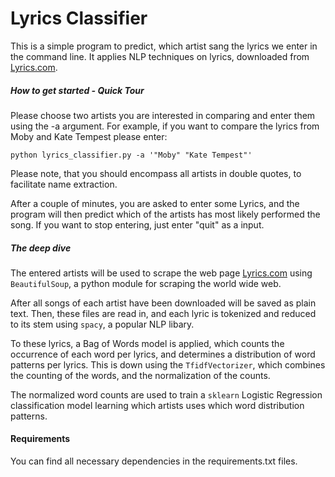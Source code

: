 # Lyrics Classifier

This is a simple program to predict, which artist sang the lyrics we enter in the command line. It applies NLP techniques on lyrics, downloaded from  [Lyrics.com](www.lyrics.com). 



##### How to get started - Quick Tour

Please choose two artists you are interested in comparing and enter them using the -a argument. For example, if you want to compare the lyrics from Moby and Kate Tempest please enter:

```
python lyrics_classifier.py -a '"Moby" "Kate Tempest"'
```

Please note, that you should encompass all artists in double quotes, to facilitate name extraction.

After a couple of minutes, you are asked to enter some Lyrics, and the program will then predict which of the artists has most likely performed the song. If you want to stop entering, just enter "quit" as a input.



##### The deep dive

The entered artists will be used to scrape the web page [Lyrics.com](www.lyrics.com) using `BeautifulSoup`, a python module for scraping the world wide web. 

After all songs of each artist have been downloaded will be saved as plain text. Then, these files are read in, and each lyric is tokenized and reduced to its stem using `spacy`, a popular NLP libary. 

To these lyrics, a Bag of Words model is applied, which counts the occurrence of each word per lyrics, and determines a distribution of word patterns per lyrics. This is down using the `TfidfVectorizer`, which combines the counting of the words, and the normalization of the counts. 

The normalized word counts are used to train a `sklearn` Logistic Regression classification model learning which artists uses which word distribution patterns. 



#### Requirements

You can find all necessary dependencies in the requirements.txt files. 